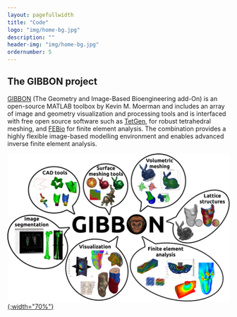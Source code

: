 ```yaml
---
layout: pagefullwidth
title: "Code"
logo: "img/home-bg.jpg"
description: ""
header-img: "img/home-bg.jpg"
ordernumber: 5
---
```


## The GIBBON project
[GIBBON](https://gibboncode.org) (The Geometry and Image-Based Bioengineering add-On) is an open-source MATLAB toolbox by Kevin M. Moerman and includes an array of image and geometry visualization and processing tools and is interfaced with free open source software such as [TetGen](http://wias-berlin.de/software/tetgen/), for robust tetrahedral meshing, and [FEBio](https://febio.org/) for finite element analysis. The combination provides a highly flexible image-based modelling environment and enables advanced inverse finite element analysis.

[![GIBBON_overview](/img/GIBBON_overview.jpg){:width="70%"}](https://gibboncode.org)
